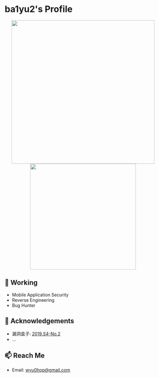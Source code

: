 # ba1yu2's Profile

<p align="center">
  <img src = "https://github-readme-stats.vercel.app/api?username=ba1yu2&show_icons=true&hide_border=true&theme=graywhite&include_all_commits=true&count_private=true" width = 460>
  <img src = "https://github-readme-stats.vercel.app/api/top-langs/?username=ba1yu2&layout=compact&hide_border=true&langs_count=10&theme=graywhite&include_all_commits=true&count_private=true" width = 340>
</p>

## 🔭 Working

- Mobile Application Security
- Reverse Engineering
- Bug Hunter

## 🌱 Acknowledgements
- 漏洞盒子: [2019.S4-No.2](https://www.vulbox.com/top/season/year/2019)
- ...

## 📫 Reach Me
- Email: wyu0hop@gmail.com



<!--
**ba1yu2/ba1yu2** is a ✨ _special_ ✨ repository because its `README.md` (this file) appears on your GitHub profile.

Here are some ideas to get you started:

- 🔭 I’m currently working on ...
- 🌱 I’m currently learning ...
- 👯 I’m looking to collaborate on ...
- 🤔 I’m looking for help with ...
- 💬 Ask me about ...
- 📫 How to reach me: ...
- 😄 Pronouns: ...
- ⚡ Fun fact: ...
-->
